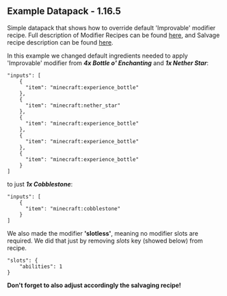 ## Example Datapack - 1.16.5
Simple datapack that shows how to override default 'Improvable' modifier recipe. Full description of Modifier Recipes can be found [here](https://github.com/SlimeKnights/TinkersConstruct/wiki/Modifier-Recipe-JSON), and Salvage recipe description can be found [here](https://github.com/SlimeKnights/TinkersConstruct/wiki/Salvage-Recipe-JSON). 

In this example we changed default ingredients needed to apply 'Improvable' modifier from **_4x Bottle o' Enchanting_** and **_1x Nether Star_**:
```
"inputs": [
    {
      "item": "minecraft:experience_bottle"
    },
    {
      "item": "minecraft:nether_star"
    },
    {
      "item": "minecraft:experience_bottle"
    },
    {
      "item": "minecraft:experience_bottle"
    },
    {
      "item": "minecraft:experience_bottle"
    }
]
```
to just _**1x Cobblestone**_:
```
"inputs": [
    {
      "item": "minecraft:cobblestone"
    }
]
```

We also made the modifier **'slotless'**, meaning no modifier slots are required. We did that just by removing _slots_ key (showed below) from recipe.
```
"slots": {
    "abilities": 1
}
```

**Don't forget to also adjust accordingly the salvaging recipe!**